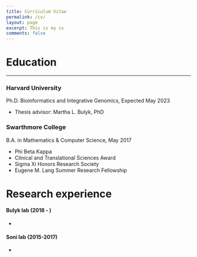 ```yaml
---
title: Curriculum Vitae
permalink: /cv/
layout: page
excerpt: This is my cv
comments: false
---
```


# Education
-------
### Harvard University
Ph.D. Bioinformatics and Integrative Genomics, Expected May 2023
- Thesis advisor: Martha L. Bulyk, PhD

### Swarthmore College
B.A. in Mathematics & Computer Science, May 2017
- Phi Beta Kappa
- Clinical and Translational Sciences Award
- Sigma Xi Honors Research Society
- Eugene M. Lang Summer Research Fellowship

# Research experience

#### Bulyk lab (2018 - )
-

#### Soni lab (2015-2017)
- 


